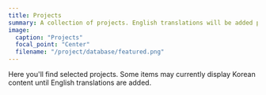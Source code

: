 ```yaml
---
title: Projects
summary: A collection of projects. English translations will be added progressively.
image:
  caption: "Projects"
  focal_point: "Center"
  filename: "/project/database/featured.png"
---
```


Here you'll find selected projects. Some items may currently display Korean content until English translations are added.
